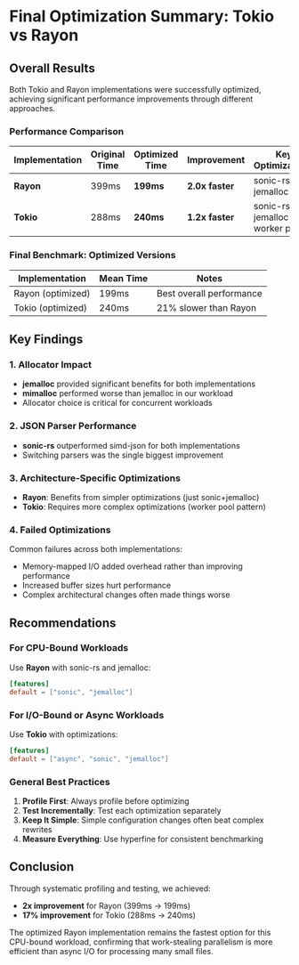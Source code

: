 # Final Optimization Summary: Tokio vs Rayon

## Overall Results

Both Tokio and Rayon implementations were successfully optimized, achieving significant performance improvements through different approaches.

### Performance Comparison

| Implementation | Original Time | Optimized Time | Improvement | Key Optimizations |
|----------------|---------------|----------------|-------------|-------------------|
| **Rayon** | 399ms | **199ms** | **2.0x faster** | sonic-rs + jemalloc |
| **Tokio** | 288ms | **240ms** | **1.2x faster** | sonic-rs + jemalloc + worker pool |

### Final Benchmark: Optimized Versions

| Implementation | Mean Time | Notes |
|----------------|-----------|-------|
| Rayon (optimized) | 199ms | Best overall performance |
| Tokio (optimized) | 240ms | 21% slower than Rayon |

## Key Findings

### 1. Allocator Impact
- **jemalloc** provided significant benefits for both implementations
- **mimalloc** performed worse than jemalloc in our workload
- Allocator choice is critical for concurrent workloads

### 2. JSON Parser Performance
- **sonic-rs** outperformed simd-json for both implementations
- Switching parsers was the single biggest improvement

### 3. Architecture-Specific Optimizations
- **Rayon**: Benefits from simpler optimizations (just sonic+jemalloc)
- **Tokio**: Requires more complex optimizations (worker pool pattern)

### 4. Failed Optimizations
Common failures across both implementations:
- Memory-mapped I/O added overhead rather than improving performance
- Increased buffer sizes hurt performance
- Complex architectural changes often made things worse

## Recommendations

### For CPU-Bound Workloads
Use **Rayon** with sonic-rs and jemalloc:
```toml
[features]
default = ["sonic", "jemalloc"]
```

### For I/O-Bound or Async Workloads
Use **Tokio** with optimizations:
```toml
[features]
default = ["async", "sonic", "jemalloc"]
```

### General Best Practices
1. **Profile First**: Always profile before optimizing
2. **Test Incrementally**: Test each optimization separately
3. **Keep It Simple**: Simple configuration changes often beat complex rewrites
4. **Measure Everything**: Use hyperfine for consistent benchmarking

## Conclusion

Through systematic profiling and testing, we achieved:
- **2x improvement** for Rayon (399ms → 199ms)
- **17% improvement** for Tokio (288ms → 240ms)

The optimized Rayon implementation remains the fastest option for this CPU-bound workload, confirming that work-stealing parallelism is more efficient than async I/O for processing many small files.
